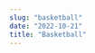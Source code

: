 ```yaml
---
slug: "basketball"
date: "2022-10-21"
title: "Basketball"
---
```


<!-- 
2022-10-8 Modern Dance
2022-10-12 Pencak Silat
2022-10-14 Business Plan, EDS, Futsal, Podcast
2022-10-17 Vlog
2022-10-21 Basket, Voli, Band, JHS Matematika, JHS IPS, JHS IPA, Paskib, Photography, Badminton
2022-10-22 Mural
2022-10-24 MUN
2022-10-28 JHS Inggris
 -->
